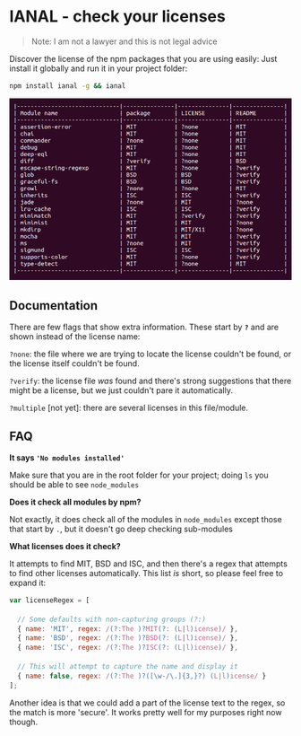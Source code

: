 # IANAL - check your licenses

> Note: I am not a lawyer and this is not legal advice

Discover the license of the npm packages that you are using easily: Just install it globally and run it in your project folder:

```bash
npm install ianal -g && ianal
```

![Licenses](licenses.png)


## Documentation

There are few flags that show extra information. These start by **`?`** and are shown instead of the license name:

`?none`: the file where we are trying to locate the license couldn't be found, or the license itself couldn't be found.

`?verify`: the license file *was* found and there's strong suggestions that there might be a license, but we just couldn't pare it automatically.

`?multiple` [not yet]: there are several licenses in this file/module.




## FAQ

**It says `'No modules installed'`**

Make sure that you are in the root folder for your project; doing `ls` you should be able to see `node_modules`



**Does it check all modules by npm?**

Not exactly, it does check all of the modules in `node_modules` except those that start by `.`, but it doesn't go deep checking sub-modules


**What licenses does it check?**

It attempts to find MIT, BSD and ISC, and then there's a regex that attempts to find other licenses automatically. This list *is* short, so please feel free to expand it:

```js
var licenseRegex = [
  
  // Some defaults with non-capturing groups (?:)
  { name: 'MIT', regex: /(?:The )?MIT(?: (L|l)icense)/ },
  { name: 'BSD', regex: /(?:The )?BSD(?: (L|l)icense)/ },
  { name: 'ISC', regex: /(?:The )?ISC(?: (L|l)icense)/ },
  
  // This will attempt to capture the name and display it
  { name: false, regex: /(?:The )?([\w-/\.]{3,}?) (L|l)icense/ }
];
```

Another idea is that we could add a part of the license text to the regex, so the match is more 'secure'. It works pretty well for my purposes right now though.